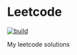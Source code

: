 # Leetcode


[![build](https://github.com/ddaletski/leetcode/actions/workflows/cargo-test.yml/badge.svg)](https://github.com/ddaletski/leetcode/actions/workflows/cargo-test.yml)

My leetcode solutions
